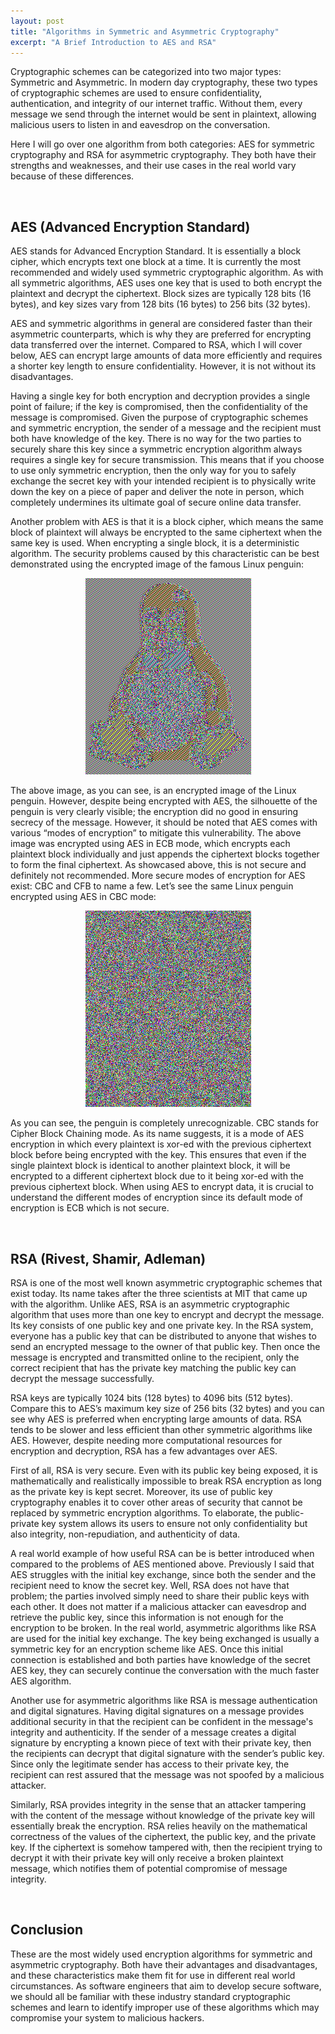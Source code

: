 ```yaml
---
layout: post
title: "Algorithms in Symmetric and Asymmetric Cryptography"
excerpt: "A Brief Introduction to AES and RSA"
---
```


Cryptographic schemes can be categorized into two major types: Symmetric and Asymmetric. In modern day cryptography, these two types of cryptographic schemes are used to ensure confidentiality, authentication, and integrity of our internet traffic. Without them, every message we send through the internet would be sent in plaintext, allowing malicious users to listen in and eavesdrop on the conversation.

Here I will go over one algorithm from both categories: AES for symmetric cryptography and RSA for asymmetric cryptography. They both have their strengths and weaknesses, and their use cases in the real world vary because of these differences.

&nbsp;
## AES (Advanced Encryption Standard)

AES stands for Advanced Encryption Standard. It is essentially a block cipher, which encrypts text one block at a time. It is currently the most recommended and widely used symmetric cryptographic algorithm. As with all symmetric algorithms, AES uses one key that is used to both encrypt the plaintext and decrypt the ciphertext. Block sizes are typically 128 bits (16 bytes), and key sizes vary from 128 bits (16 bytes) to 256 bits (32 bytes).

AES and symmetric algorithms in general are considered faster than their asymmetric counterparts, which is why they are preferred for encrypting data transferred over the internet. Compared to RSA, which I will cover below, AES can encrypt large amounts of data more efficiently and requires a shorter key length to ensure confidentiality. However, it is not without its disadvantages.

Having a single key for both encryption and decryption provides a single point of failure; if the key is compromised, then the confidentiality of the message is compromised. Given the purpose of cryptographic schemes and symmetric encryption, the sender of a message and the recipient must both have knowledge of the key. There is no way for the two parties to securely share this key since a symmetric encryption algorithm always requires a single key for secure transmission. This means that if you choose to use only symmetric encryption, then the only way for you to safely exchange the secret key with your intended recipient is to physically write down the key on a piece of paper and deliver the note in person, which completely undermines its ultimate goal of secure online data transfer.

Another problem with AES is that it is a block cipher, which means the same block of plaintext will always be encrypted to the same ciphertext when the same key is used. When encrypting a single block, it is a deterministic algorithm. The security problems caused by this characteristic can be best demonstrated using the encrypted image of the famous Linux penguin:

<p align="center">
	<img src="/assets/images/Penguins/ecb_penguin.png" />
</p>

The above image, as you can see, is an encrypted image of the Linux penguin. However, despite being encrypted with AES, the silhouette of the penguin is very clearly visible; the encryption did no good in ensuring secrecy of the message. However, it should be noted that AES comes with various “modes of encryption” to mitigate this vulnerability. The above image was encrypted using AES in ECB mode, which encrypts each plaintext block individually and just appends the ciphertext blocks together to form the final ciphertext. As showcased above, this is not secure and definitely not recommended. More secure modes of encryption for AES exist: CBC and CFB to name a few. Let’s see the same Linux penguin encrypted using AES in CBC mode:

<p align="center">
	<img src="/assets/images/Penguins/cbc_penguin.png" />
</p>

As you can see, the penguin is completely unrecognizable. CBC stands for Cipher Block Chaining mode. As its name suggests, it is a mode of AES encryption in which every plaintext is xor-ed with the previous ciphertext block before being encrypted with the key. This ensures that even if the single plaintext block is identical to another plaintext block, it will be encrypted to a different ciphertext block due to it being xor-ed with the previous ciphertext block. When using AES to encrypt data, it is crucial to understand the different modes of encryption since its default mode of encryption is ECB which is not secure.

&nbsp;
## RSA (Rivest, Shamir, Adleman)

RSA is one of the most well known asymmetric cryptographic schemes that exist today. Its name takes after the three scientists at MIT that came up with the algorithm. Unlike AES, RSA is an asymmetric cryptographic algorithm that uses more than one key to encrypt and decrypt the message. Its key consists of one public key and one private key. In the RSA system, everyone has a public key that can be distributed to anyone that wishes to send an encrypted message to the owner of that public key. Then once the message is encrypted and transmitted online to the recipient, only the correct recipient that has the private key matching the public key can decrypt the message successfully.

RSA keys are typically 1024 bits (128 bytes) to 4096 bits (512 bytes). Compare this to AES’s maximum key size of 256 bits (32 bytes) and you can see why AES is preferred when encrypting large amounts of data. RSA tends to be slower and less efficient than other symmetric algorithms like AES. However, despite needing more computational resources for encryption and decryption, RSA has a few advantages over AES.

First of all, RSA is very secure. Even with its public key being exposed, it is mathematically and realistically impossible to break RSA encryption as long as the private key is kept secret. Moreover, its use of public key cryptography enables it to cover other areas of security that cannot be replaced by symmetric encryption algorithms. To elaborate, the public-private key system allows its users to ensure not only confidentiality but also integrity, non-repudiation, and authenticity of data.

A real world example of how useful RSA can be is better introduced when compared to the problems of AES mentioned above. Previously I said that AES struggles with the initial key exchange, since both the sender and the recipient need to know the secret key. Well, RSA does not have that problem; the parties involved simply need to share their public keys with each other. It does not matter if a malicious attacker can eavesdrop and retrieve the public key, since this information is not enough for the encryption to be broken. In the real world, asymmetric algorithms like RSA are used for the initial key exchange. The key being exchanged is usually a symmetric key for an encryption scheme like AES. Once this initial connection is established and both parties have knowledge of the secret AES key, they can securely continue the conversation with the much faster AES algorithm.

Another use for asymmetric algorithms like RSA is message authentication and digital signatures. Having digital signatures on a message provides additional security in that the recipient can be confident in the message's integrity and authenticity. If the sender of a message creates a digital signature by encrypting a known piece of text with their private key, then the recipients can decrypt that digital signature with the sender’s public key. Since only the legitimate sender has access to their private key, the recipient can rest assured that the message was not spoofed by a malicious attacker.

Similarly, RSA provides integrity in the sense that an attacker tampering with the content of the message without knowledge of the private key will essentially break the encryption. RSA relies heavily on the mathematical correctness of the values of the ciphertext, the public key, and the private key. If the ciphertext is somehow tampered with, then the recipient trying to decrypt it with their private key will only receive a broken plaintext message, which notifies them of potential compromise of message integrity.

&nbsp;
## Conclusion

These are the most widely used encryption algorithms for symmetric and asymmetric cryptography. Both have their advantages and disadvantages, and these characteristics make them fit for use in different real world circumstances. As software engineers that aim to develop secure software, we should all be familiar with these industry standard cryptographic schemes and learn to identify improper use of these algorithms which may compromise your system to malicious hackers.
